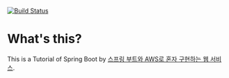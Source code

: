 [![Build Status](https://travis-ci.org/hun-a/spring-webservice.svg?branch=master)](https://travis-ci.org/hun-a/spring-webservice)

# What's this?

This is a Tutorial of Spring Boot by [스프링 부트와 AWS로 혼자 구현하는 웹 서비스](https://jojoldu.tistory.com/463).
